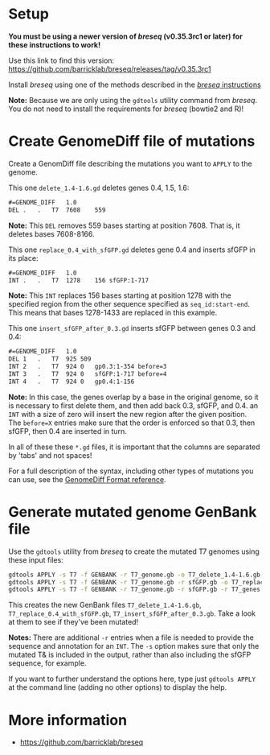 #  Setup

**You must be using a newer version of _breseq_ (v0.35.3rc1 or later) for these instructions to work!**

Use this link to find this version: https://github.com/barricklab/breseq/releases/tag/v0.35.3rc1

Install _breseq_ using one of the methods described in the [_breseq_ instructions](https://barricklab.org/twiki/pub/Lab/ToolsBacterialGenomeResequencing/documentation/installation.html)

**Note:** Because we are only using the `gdtools` utility command from _breseq_. You do not need to install the requirements for _breseq_ (bowtie2 and R)!

# Create GenomeDiff file of mutations

Create a GenomDiff file describing the mutations you want to `APPLY` to the genome.


This one `delete_1.4-1.6.gd` deletes genes 0.4, 1.5, 1.6:
```txt
#=GENOME_DIFF	1.0
DEL	.	.	T7	7608	559
```
**Note:** This `DEL` removes 559 bases starting at position 7608. That is, it deletes bases 7608-8166.

This one `replace_0.4_with_sfGFP.gd` deletes gene 0.4 and inserts sfGFP in its place:
```txt
#=GENOME_DIFF	1.0
INT	.	.	T7	1278	156	sfGFP:1-717
```
**Note:** This `INT` replaces 156 bases starting at position 1278 with the specified region from the other sequence specified as `seq_id:start-end`. This means that bases 1278-1433 are replaced in this example.

This one `insert_sfGFP_after_0.3.gd` inserts sfGFP between genes 0.3 and 0.4:
```txt
#=GENOME_DIFF	1.0
DEL	1	.	T7	925	509
INT	2	.	T7	924	0	gp0.3:1-354	before=3
INT	3	.	T7	924	0	sfGFP:1-717	before=4
INT	4	.	T7	924	0	gp0.4:1-156
```
**Note:** In this case, the genes overlap by a base in the original genome, so it is necessary to first delete them, and then add back 0.3, sfGFP, and 0.4. an `INT` with a size of zero will insert the new region after the given position. The `before=X` entries make sure that the order is enforced so that 0.3, then sfGFP, then 0.4 are inserted in turn.

In all of these these `*.gd` files, it is important that the columns are separated by 'tabs' and not spaces!

For a full description of the syntax, including other types of mutations you can use, see the [GenomeDiff Format reference](https://barricklab.org/twiki/pub/Lab/ToolsBacterialGenomeResequencing/documentation/gd_format.html).

# Generate mutated genome GenBank file

Use the `gdtools` utility from _breseq_ to create the mutated T7 genomes using these input files:
```sh
gdtools APPLY -s T7 -f GENBANK -r T7_genome.gb -o T7_delete_1.4-1.6.gb delete_1.4-1.6.gd
gdtools APPLY -s T7 -f GENBANK -r T7_genome.gb -r sfGFP.gb -o T7_replace_0.4_with_sfGFP.gb replace_0.4_with_sfGFP.gd
gdtools APPLY -s T7 -f GENBANK -r T7_genome.gb -r sfGFP.gb -r T7_genes.gb -o T7_insert_sfGFP_after_0.3.gb insert_sfGFP_after_0.3.gd
```
This creates the new GenBank files `T7_delete_1.4-1.6.gb`, `T7_replace_0.4_with_sfGFP.gb`, `T7_insert_sfGFP_after_0.3.gb`. Take a look at them to see if they've been mutated!

**Notes:** There are additional `-r` entries when a file is needed to provide the sequence and annotation for an `INT`. The `-s` option makes sure that only the mutated T& is included in the output, rather than also including the sfGFP sequence, for example.

If you want to further understand the options here, type just `gdtools APPLY` at the command line (adding no other options) to display the help.

# More information

* https://github.com/barricklab/breseq
